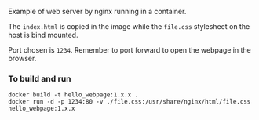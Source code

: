Example of web server by nginx running in a container.

The `index.html` is copied in the image while the `file.css` stylesheet
on the host is bind mounted.

Port chosen is `1234`. Remember to port forward to open the webpage in the browser.

### To build and run
```
docker build -t hello_webpage:1.x.x .
docker run -d -p 1234:80 -v ./file.css:/usr/share/nginx/html/file.css hello_webpage:1.x.x
```
